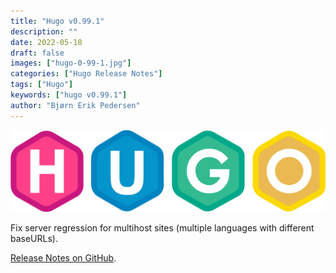```yaml
---
title: "Hugo v0.99.1"
description: ""
date: 2022-05-18
draft: false
images: ["hugo-0-99-1.jpg"]
categories: ["Hugo Release Notes"]
tags: ["Hugo"]
keywords: ["hugo v0.99.1"]
author: "Bjørn Erik Pedersen"
---
```


![Hugo 0 99 1](hugo-logo.svg)

Fix server regression for multihost sites (multiple languages with different baseURLs).

[Release Notes on GitHub](https://github.com/gohugoio/hugo/releases).
